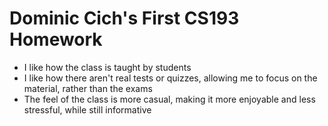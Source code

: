 # Dominic Cich's First CS193 Homework

- I like how the class is taught by students
- I like how there aren't real tests or quizzes, allowing me to focus on the material, rather than the exams
- The feel of the class is more casual, making it more enjoyable and less stressful, while still informative 
